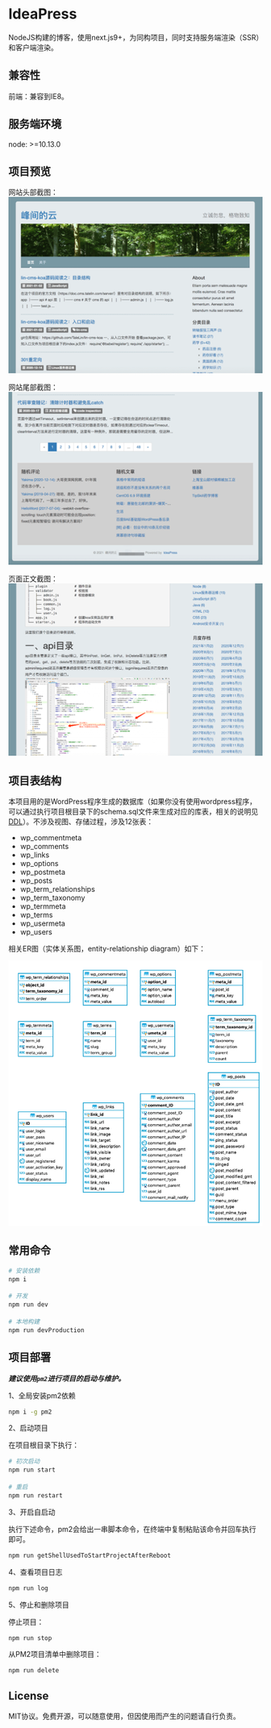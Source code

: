 # IdeaPress

NodeJS构建的博客，使用next.js9+，为同构项目，同时支持服务端渲染（SSR）和客户端渲染。

## 兼容性

前端：兼容到IE8。

## 服务端环境

node: >=10.13.0

## 项目预览

网站头部截图：
![首页头部截图](./docs/ideapress-01.png)

网站尾部截图：
![网站尾部截图](./docs/ideapress-02.png)

页面正文截图：
![页面正文截图](./docs/ideapress-03.png)

## 项目表结构

本项目用的是WordPress程序生成的数据库（如果你没有使用wordpress程序，可以通过执行项目根目录下的schema.sql文件来生成对应的库表，相关的说明见[DDL](./docs/DDL.md)）。不涉及视图、存储过程，涉及12张表：

- wp_commentmeta
- wp_comments
- wp_links
- wp_options
- wp_postmeta
- wp_posts
- wp_term_relationships
- wp_term_taxonomy
- wp_termmeta
- wp_terms
- wp_usermeta
- wp_users

相关ER图（实体关系图，entity-relationship diagram）如下：

![实体关系图](./docs/ER.png)

## 常用命令

```bash
# 安装依赖
npm i

# 开发
npm run dev

# 本地构建
npm run devProduction
```

## 项目部署

***建议使用`pm2`进行项目的启动与维护。***

1、全局安装pm2依赖

```bash
npm i -g pm2
```

2、启动项目

在项目根目录下执行：

```bash
# 初次启动
npm run start

# 重启
npm run restart
```

3、开启自启动

执行下述命令，pm2会给出一串脚本命令，在终端中复制粘贴该命令并回车执行即可。

```bash
npm run getShellUsedToStartProjectAfterReboot
```

4、查看项目日志

```bash
npm run log
```

5、停止和删除项目

停止项目：

```bash
npm run stop
```

从PM2项目清单中删除项目：

```bash
npm run delete
```

## License

MIT协议。免费开源，可以随意使用，但因使用而产生的问题请自行负责。
